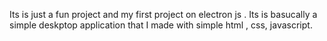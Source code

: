 Its is just a fun project  and my first project on electron js  .
Its is basucally a simple deskptop application that I made with simple html , css, javascript. 
